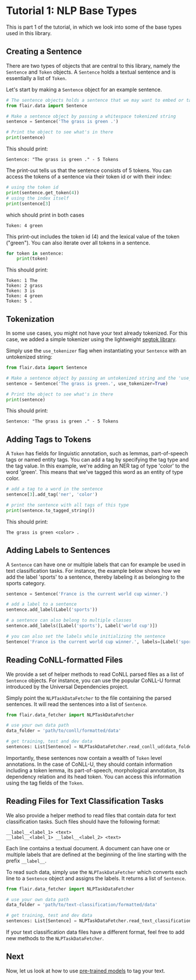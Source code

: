 # Tutorial 1: NLP Base Types

This is part 1 of the tutorial, in which we look into some of the base types used in this library.

## Creating a Sentence

There are two types of objects that are central to this library, namely the `Sentence` and `Token` objects. A
`Sentence` holds a textual sentence and is essentially a list of `Token`.

Let's start by making a `Sentence` object for an example sentence.

```python
# The sentence objects holds a sentence that we may want to embed or tag
from flair.data import Sentence

# Make a sentence object by passing a whitespace tokenized string
sentence = Sentence('The grass is green .')

# Print the object to see what's in there
print(sentence)
```

This should print:

```console
Sentence: "The grass is green ." - 5 Tokens
```

The print-out tells us that the sentence consists of 5 tokens.
You can access the tokens of a sentence via their token id or with their index:

```python
# using the token id
print(sentence.get_token(4))
# using the index itself
print(sentence[3]
```

which should print in both cases

```console
Token: 4 green
```

This print-out includes the token id (4) and the lexical value of the token ("green"). You can also iterate over all
tokens in a sentence.

```python
for token in sentence:
    print(token)
```

This should print:

```console
Token: 1 The
Token: 2 grass
Token: 3 is
Token: 4 green
Token: 5 .
```

## Tokenization

In some use cases, you might not have your text already tokenized. For this case, we added a simple tokenizer using the
lightweight [segtok library](https://pypi.org/project/segtok/).

Simply use the `use_tokenizer` flag when instantiating your `Sentence` with an untokenized string:

```python
from flair.data import Sentence

# Make a sentence object by passing an untokenized string and the 'use_tokenizer' flag
sentence = Sentence('The grass is green.', use_tokenizer=True)

# Print the object to see what's in there
print(sentence)
```

This should print:

```console
Sentence: "The grass is green ." - 5 Tokens
```

## Adding Tags to Tokens

A `Token` has fields for linguistic annotation, such as lemmas, part-of-speech tags or named entity tags. You can
add a tag by specifying the tag type and the tag value. In this example, we're adding an NER tag of type 'color' to
the word 'green'. This means that we've tagged this word as an entity of type color.

```python
# add a tag to a word in the sentence
sentence[3].add_tag('ner', 'color')

# print the sentence with all tags of this type
print(sentence.to_tagged_string())
```

This should print:

```console
The grass is green <color> .
```

## Adding Labels to Sentences

A `Sentence` can have one or multiple labels that can for example be used in text classification tasks.
For instance, the example below shows how we add the label 'sports' to a sentence, thereby labeling it
as belonging to the sports category.

```python
sentence = Sentence('France is the current world cup winner.')

# add a label to a sentence
sentence.add_label(Label('sports'))

# a sentence can also belong to multiple classes
sentence.add_labels([Label('sports'), Label('world cup')])

# you can also set the labels while initializing the sentence
Sentence('France is the current world cup winner.', labels=[Label('sports'), Label('world cup')])
```


## Reading CoNLL-formatted Files

We provide a set of helper methods to read CoNLL parsed files as a list of `Sentence` objects. For instance, you can
use the popular CoNLL-U format introduced by the Universal Dependencies project.

Simply point the `NLPTaskDataFetcher` to the file containing the parsed sentences. It will read the sentences into a
list of `Sentence`.

```python
from flair.data_fetcher import NLPTaskDataFetcher

# use your own data path
data_folder = 'path/to/conll/formatted/data'

# get training, test and dev data
sentences: List[Sentence] = NLPTaskDataFetcher.read_conll_ud(data_folder)
```

Importantly, these sentences now contain a wealth of `Token` level annotations.
In the case of CoNLL-U, they should contain information including a token lemma, its part-of-speech, morphological
annotation, its dependency relation and its head token.
You can access this information using the tag fields of the `Token`.

## Reading Files for Text Classification Tasks

We also provide a helper method to read files that contain data for text classification tasks. Such files should have the following format:
```text
__label__<label_1> <text>
__label__<label_1> __label__<label_2> <text>
```
Each line contains a textual document. A document can have one or multiple labels that are defined at the beginning of the line starting with the prefix
`__label__`.

To read such data, simply use the `NLPTaskDataFetcher` which converts each line to a `Sentence` object and assigns the labels. It returns a list of `Sentence`.

```python
from flair.data_fetcher import NLPTaskDataFetcher

# use your own data path
data_folder = 'path/to/text-classification/formatted/data'

# get training, test and dev data
sentences: List[Sentence] = NLPTaskDataFetcher.read_text_classification_file(data_folder)
```

If your text classification data files have a different format, feel free to add new methods to the `NLPTaskDataFetcher`.

## Next

Now, let us look at how to use [pre-trained models](/resources/docs/TUTORIAL_TAGGING.md) to tag your text.
